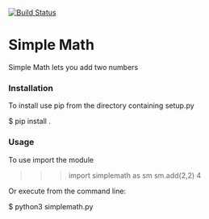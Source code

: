 [![Build Status](https://travis-ci.org/marcetanya/simplemath.svg?branch=master)](https://travis-ci.org/marcetanya/simplemath)

#  Simple Math

Simple Math lets you add two numbers

### Installation

To install use pip  from the directory containing setup.py

  $ pip install .

### Usage

To use import the module

  >>> import simplemath as sm
  >>> sm.add(2,2)
  4

Or execute from the command line:

  $ python3 simplemath.py
